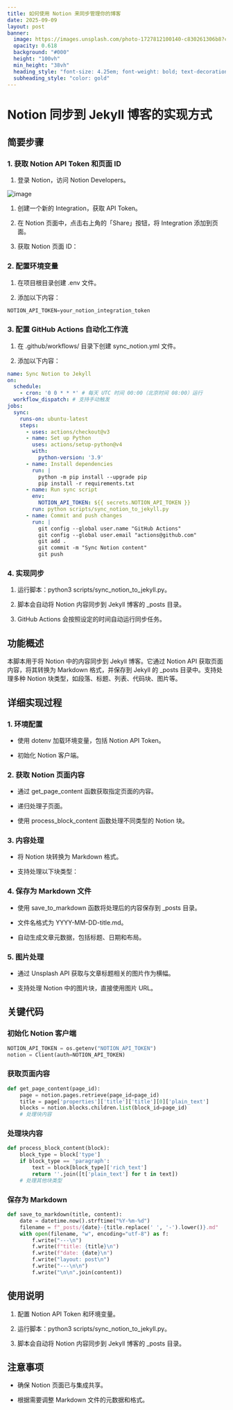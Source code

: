 ```yaml
---
title: 如何使用 Notion 来同步管理你的博客
date: 2025-09-09
layout: post
banner:
  image: https://images.unsplash.com/photo-1727812100140-c830261306b8?crop=entropy&cs=tinysrgb&fit=max&fm=jpg&ixid=M3w2OTIwMzJ8MHwxfHJhbmRvbXx8fHx8fHx8fDE3NTczODIwMjd8&ixlib=rb-4.1.0&q=80&w=1080
  opacity: 0.618
  background: "#000"
  height: "100vh"
  min_height: "38vh"
  heading_style: "font-size: 4.25em; font-weight: bold; text-decoration: underline"
  subheading_style: "color: gold"
---
```


# Notion 同步到 Jekyll 博客的实现方式

## 简要步骤

### 1. 获取 Notion API Token 和页面 ID

1. 登录 Notion，访问 Notion Developers。

![image](https://prod-files-secure.s3.us-west-2.amazonaws.com/a7a0cc5a-89b9-4cda-8686-1fba0ca52f40/d19c1afe-dea5-4312-9333-786b0ba83054/image.png?X-Amz-Algorithm=AWS4-HMAC-SHA256&X-Amz-Content-Sha256=UNSIGNED-PAYLOAD&X-Amz-Credential=ASIAZI2LB466YCEQJV53%2F20250909%2Fus-west-2%2Fs3%2Faws4_request&X-Amz-Date=20250909T014026Z&X-Amz-Expires=3600&X-Amz-Security-Token=IQoJb3JpZ2luX2VjEGEaCXVzLXdlc3QtMiJHMEUCICxbM4a2hsB6jsklRU%2FbP94E1L5lQ%2FYXyPpUFI81awS9AiEAviZrzlSQtH2Zu8CzXxlgpC0ERD3CidwexFBl5fbmsbAqiAQIyv%2F%2F%2F%2F%2F%2F%2F%2F%2F%2FARAAGgw2Mzc0MjMxODM4MDUiDEkl2rtE%2BKug7FqKTCrcA0prln2MYFBJ%2Bcwq3edwlf4v%2FsuFFU9Rb8isiZgnXXQptU%2BRSCWMDDzTAZQlWiF9oTE3CcUSsl5%2F1FKYQAa22Hy6AKRTqJG%2FLInkXnZBPhwlzp5hH7Wnfl2wdx1DnwVueZVLMs7I2fMHqVIhikKeAxy77FTheeRxUdLF%2BLIssYdBra1Qo6UK9xJlKrm%2FB4Gl5xfn9JqKm9lz8u4smD2F8QVC8ZDBDcy43KqYGasJg7qShZPhdZLQVmBdP3AohgxxWVwdStv6RfDNEPa3I0FzPS34jn5h6njE23pyXpu1mv0oZ8eiFfJQ3fQAK3%2B1YM98o5sgQcnPW6rQS%2F6OYEYxm6V1nuhzNGAMlIjQZWeJTpLpeTtPDPoWkoG4MYPoXfXzcFWVWRKEW2czEN7YNXvBeI4y30dhTsuUnwUO8Yb42wOA06KGHqaJMTRO7%2F6lyPYFX0sq6ro0RP8IRaCFLQGN%2BF9924sPi4Fwq%2Fjw7k426oTM7TusDPZosl%2F%2B1XwqRRQbMokDKr3aqvm71bq3OGYeEA5LT3mSv5tJFGFNxnjQOZjfSD59bWbCBnl5YXe5ZWpDox96b8vHfWfPSniMy%2BN4ieF3d6ylrK%2FgCEdqJ%2FCoEbXTOaUANvQ%2BVIezuh75MO7y%2FcUGOqUB6hbo8QzZejdYHHf61jEUCUAxjVnHgwvMB6QvRYQ8y46p%2FIuWpUifJMQg35FVstlIRi1ceGzaFjkS0aNwltr%2B35ulEnEFXmuVmtzfm%2BXvzODY%2B3xskvnTbpMCQktFOEagLVVVlRe2zUU55oquuuDpirS6NMofPd3SsM%2Bo1aOVbAZHIkLK9XgYDqhlf6Bgg54cQ%2Bc0QvnaC%2BKBSwQe%2FkVMOWRBqaLK&X-Amz-Signature=d2fac2102bbc92d3ee8cc2778e28816fc7edff050fec10792bc3e23f33a6c0b8&X-Amz-SignedHeaders=host&x-amz-checksum-mode=ENABLED&x-id=GetObject)

1. 创建一个新的 Integration，获取 API Token。

1. 在 Notion 页面中，点击右上角的「Share」按钮，将 Integration 添加到页面。

1. 获取 Notion 页面 ID：


### 2. 配置环境变量

1. 在项目根目录创建 .env 文件。

1. 添加以下内容：

```javascript
NOTION_API_TOKEN=your_notion_integration_token
```

### 3. 配置 GitHub Actions 自动化工作流

1. 在 .github/workflows/ 目录下创建 sync_notion.yml 文件。

1. 添加以下内容：

```yaml
name: Sync Notion to Jekyll
on:
  schedule:
    - cron: '0 0 * * *' # 每天 UTC 时间 00:00（北京时间 08:00）运行
  workflow_dispatch: # 支持手动触发
jobs:
  sync:
    runs-on: ubuntu-latest
    steps:
      - uses: actions/checkout@v3
      - name: Set up Python
        uses: actions/setup-python@v4
        with:
          python-version: '3.9'
      - name: Install dependencies
        run: |
          python -m pip install --upgrade pip
          pip install -r requirements.txt
      - name: Run sync script
        env:
          NOTION_API_TOKEN: ${{ secrets.NOTION_API_TOKEN }}
        run: python scripts/sync_notion_to_jekyll.py
      - name: Commit and push changes
        run: |
          git config --global user.name "GitHub Actions"
          git config --global user.email "actions@github.com"
          git add .
          git commit -m "Sync Notion content"
          git push
```

### 4. 实现同步

1. 运行脚本：python3 scripts/sync_notion_to_jekyll.py。

1. 脚本会自动将 Notion 内容同步到 Jekyll 博客的 _posts 目录。

1. GitHub Actions 会按照设定的时间自动运行同步任务。

## 功能概述

本脚本用于将 Notion 中的内容同步到 Jekyll 博客。它通过 Notion API 获取页面内容，将其转换为 Markdown 格式，并保存到 Jekyll 的 _posts 目录中。支持处理多种 Notion 块类型，如段落、标题、列表、代码块、图片等。

## 详细实现过程

### 1. 环境配置

- 使用 dotenv 加载环境变量，包括 Notion API Token。

- 初始化 Notion 客户端。

### 2. 获取 Notion 页面内容

- 通过 get_page_content 函数获取指定页面的内容。

- 递归处理子页面。

- 使用 process_block_content 函数处理不同类型的 Notion 块。

### 3. 内容处理

- 将 Notion 块转换为 Markdown 格式。

- 支持处理以下块类型：


### 4. 保存为 Markdown 文件

- 使用 save_to_markdown 函数将处理后的内容保存到 _posts 目录。

- 文件名格式为 YYYY-MM-DD-title.md。

- 自动生成文章元数据，包括标题、日期和布局。

### 5. 图片处理

- 通过 Unsplash API 获取与文章标题相关的图片作为横幅。

- 支持处理 Notion 中的图片块，直接使用图片 URL。

## 关键代码

### 初始化 Notion 客户端

```python
NOTION_API_TOKEN = os.getenv("NOTION_API_TOKEN")
notion = Client(auth=NOTION_API_TOKEN)
```

### 获取页面内容

```python
def get_page_content(page_id):
    page = notion.pages.retrieve(page_id=page_id)
    title = page['properties']['title']['title'][0]['plain_text']
    blocks = notion.blocks.children.list(block_id=page_id)
    # 处理块内容
```

### 处理块内容

```python
def process_block_content(block):
    block_type = block['type']
    if block_type == 'paragraph':
        text = block[block_type]['rich_text']
        return ''.join([t['plain_text'] for t in text])
    # 处理其他块类型
```

### 保存为 Markdown

```python
def save_to_markdown(title, content):
    date = datetime.now().strftime("%Y-%m-%d")
    filename = f"_posts/{date}-{title.replace(' ', '-').lower()}.md"
    with open(filename, "w", encoding="utf-8") as f:
        f.write("---\n")
        f.write(f"title: {title}\n")
        f.write(f"date: {date}\n")
        f.write("layout: post\n")
        f.write("---\n\n")
        f.write("\n\n".join(content))
```

## 使用说明

1. 配置 Notion API Token 和环境变量。

1. 运行脚本：python3 scripts/sync_notion_to_jekyll.py。

1. 脚本会自动将 Notion 内容同步到 Jekyll 博客的 _posts 目录。

## 注意事项

- 确保 Notion 页面已与集成共享。

- 根据需要调整 Markdown 文件的元数据和格式。